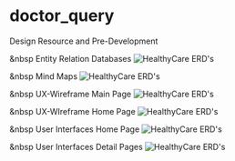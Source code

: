 # doctor_query

Design Resource and Pre-Development

&nbsp
Entity Relation Databases
![HealthyCare ERD's](https://i.ibb.co/5hfZRGS/image.png)

&nbsp
Mind Maps
![HealthyCare ERD's](https://i.ibb.co/1b0RMyX/Healthy-Care-Apps-2x.png)

&nbsp
UX-Wireframe Main Page
![HealthyCare ERD's](https://i.ibb.co/jynpD9K/Main.png)

&nbsp
UX-WIreframe Home Page
![HealthyCare ERD's](https://i.ibb.co/s1LcK4K/Home.png)

&nbsp
User Interfaces Home Page
![HealthyCare ERD's](https://i.ibb.co/9WbjHdb/UI-Home.png)

&nbsp
User Interfaces Detail Pages
![HealthyCare ERD's](https://i.ibb.co/qFLSMYL/UI-Detail.png)

